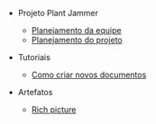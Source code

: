 - Projeto Plant Jammer
  - [Planejamento da equipe](./pages/base/planejamento_equipe.md)
  - [Planejamento do projeto](./pages/base/planejamento_projeto.md)

- Tutoriais
  - [Como criar novos documentos](./pages/artifact/tutoriais_novo-documento.md)

- Artefatos
  - [Rich picture](./pages/artifact/rich_picture.md)